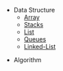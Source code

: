 - Data Structure
  - [Array](Array.md)
  - [Stacks](Stacks.md)
  - [List](List.md)
  - [Queues](Queues.md)
  - [Linked-List](Linked-List.md)

* Algorithm
